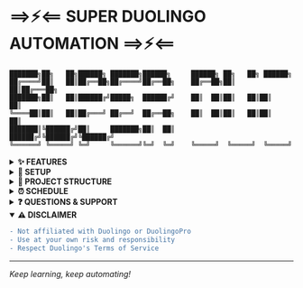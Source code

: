 # ⟹⚡⟸ SUPER DUOLINGO AUTOMATION ⟹⚡⟸
```
███████╗██╗   ██╗██████╗ ███████╗██████╗     ██████╗ ██╗   ██╗ ██████╗ 
██╔════╝██║   ██║██╔══██╗██╔════╝██╔══██╗    ██╔══██╗██║   ██║██╔═══██╗
███████╗██║   ██║██████╔╝█████╗  ██████╔╝    ██║  ██║██║   ██║██║   ██║
╚════██║██║   ██║██╔═══╝ ██╔══╝  ██╔══██╗    ██║  ██║██║   ██║██║   ██║
███████║╚██████╔╝██║     ███████╗██║  ██║    ██████╔╝╚██████╔╝╚██████╔╝
╚══════╝ ╚═════╝ ╚═╝     ╚══════╝╚═╝  ╚═╝    ╚═════╝  ╚═════╝  ╚═════╝ 
```

<details>
<summary><b>✨ FEATURES</b></summary>

- **Super Duolingo Automation** - Automated Super Duolingo requests daily
- **XP Gain Automation** - Automated XP gain requests every 4 hours  
- **Streak Maintenance** - Automated streak preservation
- **Manual Execution** - Run workflows manually when needed

</details>

<details>
<summary><b>🔧 SETUP</b></summary>

1. **Fork this repository**
2. **Add repository secret:**
   ```
   Name: DUOLINGO_TOKEN
   Value: your_duolingo_api_token
   ```
3. **Activate workflows in Actions tab**
4. **Enjoy automated Super Duolingo! 🎉**

</details>

<details>
<summary><b>📂 PROJECT STRUCTURE</b></summary>

```
.
├── .github
│   └── workflows
│       ├── super-duolingo.yml     # Super Duolingo automation (daily)
│       ├── xp-automation.yml      # XP gain automation (every 4 hours)
│       └── streak-automation.yml  # Streak maintenance
└── README.md
```

</details>

<details>
<summary><b>⏰ SCHEDULE</b></summary>

| Workflow | Frequency | Description |
|----------|-----------|-------------|
| Super Duolingo | Daily at 00:00 UTC | Requests Super Duolingo status |
| XP Automation | Every 4 hours | Maintains XP gains |
| Streak Maintenance | Daily | Preserves learning streak |

</details>


<details>
<summary><b>❓ QUESTIONS & SUPPORT</b></summary>

### 🤔 Need Help?
- **Issues**: Report bugs and technical problems in [Issues](https://github.com/storedesign/Duo-Bot/issues)
- **Discussions**: Ask questions, share tips, and connect with the community in [Discussions](https://github.com/storedesign/Duo-Bot/discussions)
- **Feature Requests**: Suggest new features or improvements

### 💬 Common Questions
- **How to get Duolingo API token?** - [Follow this guide](https://github.com/storedesign/Duo-Bot/discussions/4)
- **Workflow not running?** - Verify your repository secrets and workflow permissions
- **Want to contribute?** - Contributions are welcome!

[💬 **Go to Discussions**](https://github.com/storedesign/Duo-Bot/discussions)
</details>

<details open>
<summary><b>⚠️ DISCLAIMER</b></summary>

```diff
- Not affiliated with Duolingo or DuolingoPro
- Use at your own risk and responsibility
- Respect Duolingo's Terms of Service
```

</details>

---
*Keep learning, keep automating!*

<!-- 
ASCII art generated with:
http://patorjk.com/software/taag/#p=display&f=ANSI%20Shadow
-->
